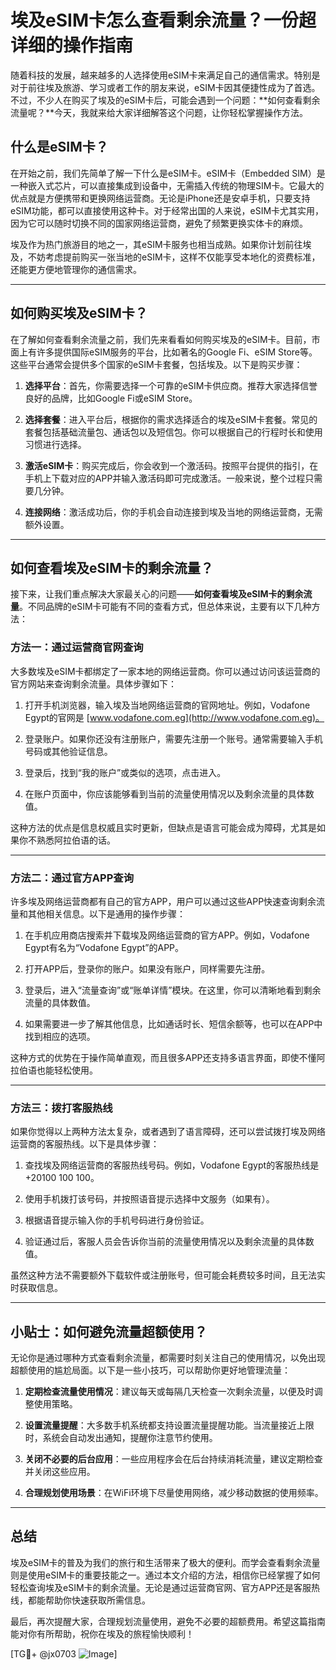 # 埃及eSIM卡怎么查看剩余流量？一份超详细的操作指南

随着科技的发展，越来越多的人选择使用eSIM卡来满足自己的通信需求。特别是对于前往埃及旅游、学习或者工作的朋友来说，eSIM卡因其便捷性成为了首选。不过，不少人在购买了埃及的eSIM卡后，可能会遇到一个问题：**如何查看剩余流量呢？**今天，我就来给大家详细解答这个问题，让你轻松掌握操作方法。

## 什么是eSIM卡？

在开始之前，我们先简单了解一下什么是eSIM卡。eSIM卡（Embedded SIM）是一种嵌入式芯片，可以直接集成到设备中，无需插入传统的物理SIM卡。它最大的优点就是方便携带和更换网络运营商。无论是iPhone还是安卓手机，只要支持eSIM功能，都可以直接使用这种卡。对于经常出国的人来说，eSIM卡尤其实用，因为它可以随时切换不同的国家网络运营商，避免了频繁更换实体卡的麻烦。

埃及作为热门旅游目的地之一，其eSIM卡服务也相当成熟。如果你计划前往埃及，不妨考虑提前购买一张当地的eSIM卡，这样不仅能享受本地化的资费标准，还能更方便地管理你的通信需求。

---

## 如何购买埃及eSIM卡？

在了解如何查看剩余流量之前，我们先来看看如何购买埃及的eSIM卡。目前，市面上有许多提供国际eSIM服务的平台，比如著名的Google Fi、eSIM Store等。这些平台通常会提供多个国家的eSIM卡套餐，包括埃及。以下是购买步骤：

1. **选择平台**：首先，你需要选择一个可靠的eSIM卡供应商。推荐大家选择信誉良好的品牌，比如Google Fi或eSIM Store。
   
2. **选择套餐**：进入平台后，根据你的需求选择适合的埃及eSIM卡套餐。常见的套餐包括基础流量包、通话包以及短信包。你可以根据自己的行程时长和使用习惯进行选择。

3. **激活eSIM卡**：购买完成后，你会收到一个激活码。按照平台提供的指引，在手机上下载对应的APP并输入激活码即可完成激活。一般来说，整个过程只需要几分钟。

4. **连接网络**：激活成功后，你的手机会自动连接到埃及当地的网络运营商，无需额外设置。

---

## 如何查看埃及eSIM卡的剩余流量？

接下来，让我们重点解决大家最关心的问题——**如何查看埃及eSIM卡的剩余流量**。不同品牌的eSIM卡可能有不同的查看方式，但总体来说，主要有以下几种方法：

### 方法一：通过运营商官网查询

大多数埃及eSIM卡都绑定了一家本地的网络运营商。你可以通过访问该运营商的官方网站来查询剩余流量。具体步骤如下：

1. 打开手机浏览器，输入埃及当地网络运营商的官网地址。例如，Vodafone Egypt的官网是 [www.vodafone.com.eg](http://www.vodafone.com.eg)。
   
2. 登录账户。如果你还没有注册账户，需要先注册一个账号。通常需要输入手机号码或其他验证信息。

3. 登录后，找到“我的账户”或类似的选项，点击进入。

4. 在账户页面中，你应该能够看到当前的流量使用情况以及剩余流量的具体数值。

这种方法的优点是信息权威且实时更新，但缺点是语言可能会成为障碍，尤其是如果你不熟悉阿拉伯语的话。

---

### 方法二：通过官方APP查询

许多埃及网络运营商都有自己的官方APP，用户可以通过这些APP快速查询剩余流量和其他相关信息。以下是通用的操作步骤：

1. 在手机应用商店搜索并下载埃及网络运营商的官方APP。例如，Vodafone Egypt有名为“Vodafone Egypt”的APP。

2. 打开APP后，登录你的账户。如果没有账户，同样需要先注册。

3. 登录后，进入“流量查询”或“账单详情”模块。在这里，你可以清晰地看到剩余流量的具体数值。

4. 如果需要进一步了解其他信息，比如通话时长、短信余额等，也可以在APP中找到相应的选项。

这种方式的优势在于操作简单直观，而且很多APP还支持多语言界面，即使不懂阿拉伯语也能轻松使用。

---

### 方法三：拨打客服热线

如果你觉得以上两种方法太复杂，或者遇到了语言障碍，还可以尝试拨打埃及网络运营商的客服热线。以下是具体步骤：

1. 查找埃及网络运营商的客服热线号码。例如，Vodafone Egypt的客服热线是 +20100 100 100。

2. 使用手机拨打该号码，并按照语音提示选择中文服务（如果有）。

3. 根据语音提示输入你的手机号码进行身份验证。

4. 验证通过后，客服人员会告诉你当前的流量使用情况以及剩余流量的具体数值。

虽然这种方法不需要额外下载软件或注册账号，但可能会耗费较多时间，且无法实时获取信息。

---

## 小贴士：如何避免流量超额使用？

无论你是通过哪种方式查看剩余流量，都需要时刻关注自己的使用情况，以免出现超额使用的尴尬局面。以下是一些小技巧，可以帮助你更好地管理流量：

1. **定期检查流量使用情况**：建议每天或每隔几天检查一次剩余流量，以便及时调整使用策略。

2. **设置流量提醒**：大多数手机系统都支持设置流量提醒功能。当流量接近上限时，系统会自动发出通知，提醒你注意节约使用。

3. **关闭不必要的后台应用**：一些应用程序会在后台持续消耗流量，建议定期检查并关闭这些应用。

4. **合理规划使用场景**：在WiFi环境下尽量使用网络，减少移动数据的使用频率。

---

## 总结

埃及eSIM卡的普及为我们的旅行和生活带来了极大的便利。而学会查看剩余流量则是使用eSIM卡的重要技能之一。通过本文介绍的方法，相信你已经掌握了如何轻松查询埃及eSIM卡的剩余流量。无论是通过运营商官网、官方APP还是客服热线，都能帮助你快速获取所需信息。

最后，再次提醒大家，合理规划流量使用，避免不必要的超额费用。希望这篇指南能对你有所帮助，祝你在埃及的旅程愉快顺利！

[TG💪+ @jx0703 ![Image](https://github.com/user-attachments/assets/dbca1d08-cadb-493c-b0ec-ad6f7a83f270)]